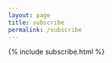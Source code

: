 ```yaml
---
layout: page
title: subscribe
permalink: /subscribe
---
```

<!---
While I try to write regularly, in practice there will be times when I write more and times when I write less. If you would like to know about my new articles, but do not want to come to here to check too often, then do subscribe via your e-mail address below. You will be among the first ones to know when I publish a new piece and I will be adding some background information about the article too!

<form class="center" id="subscribe-form" method="post" action="https://tinyletter.com/frommartin">            
<div class="email-group">
	<label for="email" class="sr-only">Email</label>
	<label for="email" class="sr-only"></label>
	<input type="email" id="email" name="email" value="" placeholder="email@example.com">
	<button class="button" type="submit">Subscribe</button>
</div>
</form>
<div class="center">
<p><a href="https://tinyletter.com/frommartin" target="_blank">powered by TinyLetter</a></p>
<div/>
--->
<!---
<div class="center">
<script async src="https://eocampaign1.com/form/cfe45fdc-109a-11ef-a9e2-bf0899395051.js" data-form="cfe45fdc-109a-11ef-a9e2-bf0899395051"></script>
<div/>
--->

{% include subscribe.html %}





